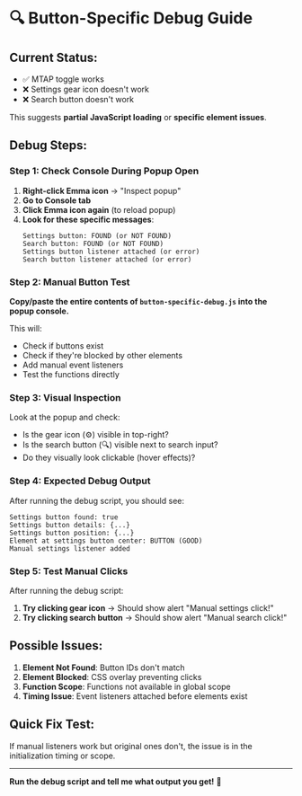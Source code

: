 # 🔍 Button-Specific Debug Guide

## Current Status:
- ✅ MTAP toggle works
- ❌ Settings gear icon doesn't work
- ❌ Search button doesn't work

This suggests **partial JavaScript loading** or **specific element issues**.

## Debug Steps:

### Step 1: Check Console During Popup Open
1. **Right-click Emma icon** → "Inspect popup"
2. **Go to Console tab**
3. **Click Emma icon again** (to reload popup)
4. **Look for these specific messages**:
   ```
   Settings button: FOUND (or NOT FOUND)
   Search button: FOUND (or NOT FOUND)
   Settings button listener attached (or error)
   Search button listener attached (or error)
   ```

### Step 2: Manual Button Test
**Copy/paste the entire contents of `button-specific-debug.js` into the popup console.**

This will:
- Check if buttons exist
- Check if they're blocked by other elements
- Add manual event listeners
- Test the functions directly

### Step 3: Visual Inspection
Look at the popup and check:
- Is the gear icon (⚙️) visible in top-right?
- Is the search button (🔍) visible next to search input?
- Do they visually look clickable (hover effects)?

### Step 4: Expected Debug Output
After running the debug script, you should see:
```
Settings button found: true
Settings button details: {...}
Settings button position: {...}
Element at settings button center: BUTTON (GOOD)
Manual settings listener added
```

### Step 5: Test Manual Clicks
After running the debug script:
1. **Try clicking gear icon** → Should show alert "Manual settings click!"
2. **Try clicking search button** → Should show alert "Manual search click!"

## Possible Issues:

1. **Element Not Found**: Button IDs don't match
2. **Element Blocked**: CSS overlay preventing clicks
3. **Function Scope**: Functions not available in global scope
4. **Timing Issue**: Event listeners attached before elements exist

## Quick Fix Test:
If manual listeners work but original ones don't, the issue is in the initialization timing or scope.

---
**Run the debug script and tell me what output you get!** 🎯
